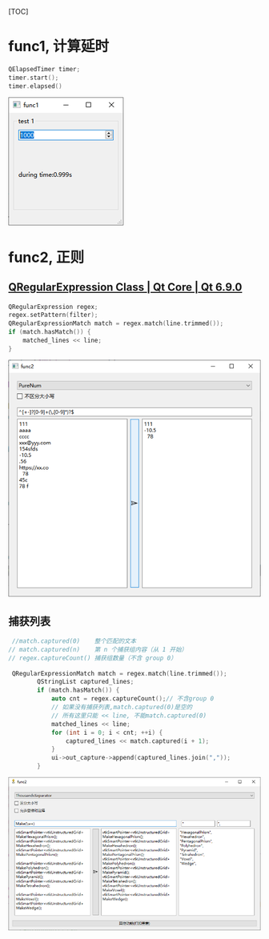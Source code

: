 [TOC]

#  func1, 计算延时

```c++
QElapsedTimer timer;
timer.start();
timer.elapsed()
```

![image-20250529113054377](readMe.assets/image-20250529113054377.png)

#  func2, 正则

## [QRegularExpression Class | Qt Core | Qt 6.9.0](https://doc.qt.io/qt-6/qregularexpression.html)

```c++
QRegularExpression regex;
regex.setPattern(filter);
QRegularExpressionMatch match = regex.match(line.trimmed());
if (match.hasMatch()) {
    matched_lines << line;
}
```



![image-20250529112906581](readMe.assets/image-20250529112906581.png)

## 捕获列表

```c++
 //match.captured(0)	整个匹配的文本
// match.captured(n)	第 n 个捕获组内容（从 1 开始）
// regex.captureCount()	捕获组数量（不含 group 0）
```

```c++
 QRegularExpressionMatch match = regex.match(line.trimmed());
        QStringList captured_lines;
        if (match.hasMatch()) {
            auto cnt = regex.captureCount();// 不含group 0
            // 如果没有捕获列表,match.captured(0)是空的
            // 所有这里只能 << line, 不能match.captured(0)
            matched_lines << line;
            for (int i = 0; i < cnt; ++i) {
                captured_lines << match.captured(i + 1);
            }
            ui->out_capture->append(captured_lines.join(","));
        }
```



![image-20250627113756580](readMe.assets/image-20250627113756580.png)